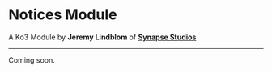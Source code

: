 Notices Module
============

A Ko3 Module by **Jeremy Lindblom** of **[Synapse Studios](http://synapsestudios.com)**

* * *

Coming soon.